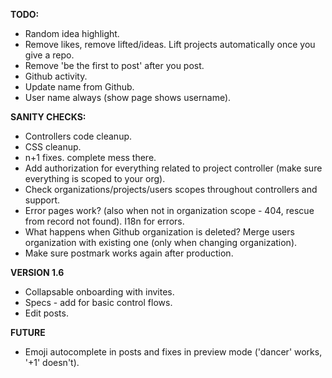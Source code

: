 __TODO:__
 * Random idea highlight.
 * Remove likes, remove lifted/ideas. Lift projects automatically once you give a repo.
 * Remove 'be the first to post' after you post.
 * Github activity.
 * Update name from Github.
 * User name always (show page shows username).
 
__SANITY CHECKS:__
 * Controllers code cleanup.
 * CSS cleanup.
 * n+1 fixes. complete mess there.
 * Add authorization for everything related to project controller (make sure everything is scoped to your org).
 * Check organizations/projects/users scopes throughout controllers and support.
 * Error pages work? (also when not in organization scope - 404, rescue from record not found). I18n for errors.
 * What happens when Github organization is deleted? Merge users organization with existing one (only when changing organization).
 * Make sure postmark works again after production.
 
__VERSION 1.6__
 * Collapsable onboarding with invites.
 * Specs - add for basic control flows.
 * Edit posts.
 
__FUTURE__
 * Emoji autocomplete in posts and fixes in preview mode ('dancer' works, '+1' doesn't).
